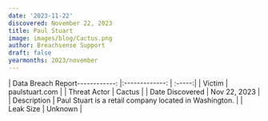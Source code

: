 ```yaml
---
date: '2023-11-22'
discovered: November 22, 2023
title: Paul Stuart
image: images/blog/Cactus.png
author: Breachsense Support
draft: false
yearmonths: 2023/november
---
```


| Data Breach Report------------:     |:-------------:    | :-----:|
| Victim      | paulstuart.com      | 
| Threat Actor      | Cactus      | 
| Date Discovered      | Nov 22, 2023      | 
| Description      | Paul Stuart is a retail company located in Washington.      | 
| Leak Size      | Unknown      | 

